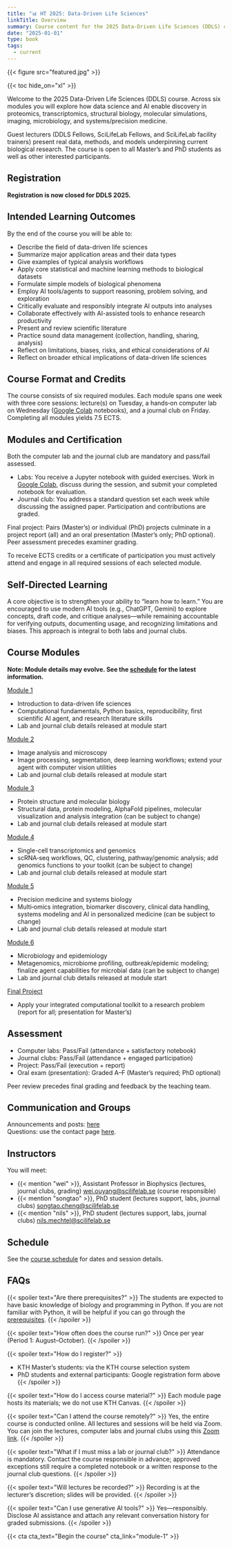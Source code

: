 ```yaml
---
title: "📊 HT 2025: Data-Driven Life Sciences"
linkTitle: Overview
summary: Course content for the 2025 Data-Driven Life Sciences (DDLS) course.
date: "2025-01-01"
type: book
tags:
  - current
---
```


{{< figure src="featured.jpg" >}}

{{< toc hide_on="xl" >}}

Welcome to the 2025 Data-Driven Life Sciences (DDLS) course. Across six modules you will explore how data science and AI enable discovery in proteomics, transcriptomics, structural biology, molecular simulations, imaging, microbiology, and systems/precision medicine.

Guest lecturers (DDLS Fellows, SciLifeLab Fellows, and SciLifeLab facility trainers) present real data, methods, and models underpinning current biological research. The course is open to all Master’s and PhD students as well as other interested participants.


## Registration

**Registration is now closed for DDLS 2025.**

<!-- {{< cta cta_text="Click Here to Register" cta_link="https://forms.gle/qaAdz2evTXeDH6949" >}} -->


## Intended Learning Outcomes

By the end of the course you will be able to:

- Describe the field of data-driven life sciences
- Summarize major application areas and their data types
- Give examples of typical analysis workflows
- Apply core statistical and machine learning methods to biological datasets
- Formulate simple models of biological phenomena
- Employ AI tools/agents to support reasoning, problem solving, and exploration
- Critically evaluate and responsibly integrate AI outputs into analyses
- Collaborate effectively with AI-assisted tools to enhance research productivity
- Present and review scientific literature
- Practice sound data management (collection, handling, sharing, analysis)
- Reflect on limitations, biases, risks, and ethical considerations of AI
- Reflect on broader ethical implications of data-driven life sciences

## Course Format and Credits

The course consists of six required modules. Each module spans one week with three core sessions: lecture(s) on Tuesday, a hands‑on computer lab on Wednesday ([Google Colab](https://colab.research.google.com/?utm_source=scs-index) notebooks), and a journal club on Friday. Completing all modules yields 7.5 ECTS.

## Modules and Certification

Both the computer lab and the journal club are mandatory and pass/fail assessed.

- Labs: You receive a Jupyter notebook with guided exercises. Work in [Google Colab](https://colab.research.google.com/?utm_source=scs-index), discuss during the session, and submit your completed notebook for evaluation.
- Journal club: You address a standard question set each week while discussing the assigned paper. Participation and contributions are graded.

Final project: Pairs (Master’s) or individual (PhD) projects culminate in a project report (all) and an oral presentation (Master’s only; PhD optional). Peer assessment precedes examiner grading.

To receive ECTS credits or a certificate of participation you must actively attend and engage in all required sessions of each selected module.

## Self-Directed Learning

A core objective is to strengthen your ability to “learn how to learn.” You are encouraged to use modern AI tools (e.g., ChatGPT, Gemini) to explore concepts, draft code, and critique analyses—while remaining accountable for verifying outputs, documenting usage, and recognizing limitations and biases. This approach is integral to both labs and journal clubs.

## Course Modules

**Note: Module details may evolve. See the [schedule](./schedule/) for the latest information.**

[Module 1](./module-1/)  
- Introduction to data-driven life sciences  
- Computational fundamentals, Python basics, reproducibility, first scientific AI agent, and research literature skills
- Lab and journal club details released at module start

[Module 2](./module-2/)  
- Image analysis and microscopy  
- Image processing, segmentation, deep learning workflows; extend your agent with computer vision utilities
- Lab and journal club details released at module start

[Module 3](./module-3/)  
- Protein structure and molecular biology  
- Structural data, protein modeling, AlphaFold pipelines, molecular visualization and analysis integration (can be subject to change)
- Lab and journal club details released at module start

[Module 4](./module-4/)  
- Single-cell transcriptomics and genomics  
- scRNA‑seq workflows, QC, clustering, pathway/genomic analysis; add genomics functions to your toolkit (can be subject to change)
- Lab and journal club details released at module start

[Module 5](./module-5/)  
- Precision medicine and systems biology  
- Multi‑omics integration, biomarker discovery, clinical data handling, systems modeling and AI in personalized medicine (can be subject to change)
- Lab and journal club details released at module start

[Module 6](./module-6/)  
- Microbiology and epidemiology  
- Metagenomics, microbiome profiling, outbreak/epidemic modeling; finalize agent capabilities for microbial data (can be subject to change)
- Lab and journal club details released at module start

[Final Project](./final-project/)  
- Apply your integrated computational toolkit to a research problem (report for all; presentation for Master’s)

## Assessment

- Computer labs: Pass/Fail (attendance + satisfactory notebook)
- Journal clubs: Pass/Fail (attendance + engaged participation)
- Project: Pass/Fail (execution + report)
- Oral exam (presentation): Graded A–F (Master’s required; PhD optional)

Peer review precedes final grading and feedback by the teaching team.

## Communication and Groups

Announcements and posts: [here](/post/)  
Questions: use the contact page [here](/contact/).

## Instructors

You will meet:  
- {{< mention "wei" >}}, Assistant Professor in Biophysics (lectures, journal clubs, grading) <wei.ouyang@scilifelab.se> (course responsible)  
- {{< mention "songtao" >}}, PhD student (lectures support, labs, journal clubs) <songtao.cheng@scilifelab.se>  
- {{< mention "nils" >}}, PhD student (lectures support, labs, journal clubs) <nils.mechtel@scilifelab.se>

## Schedule

See the [course schedule](./schedule/) for dates and session details.

## FAQs

{{< spoiler text="Are there prerequisites?" >}}
The students are expected to have basic knowledge of biology and programming in Python. If you are not familiar with Python, it will be helpful if you can go through the [prerequisites](./prerequisites).
{{< /spoiler >}}

{{< spoiler text="How often does the course run?" >}}
Once per year (Period 1: August–October).
{{< /spoiler >}}

{{< spoiler text="How do I register?" >}}
- KTH Master’s students: via the KTH course selection system  
- PhD students and external participants: Google registration form above
{{< /spoiler >}}

{{< spoiler text="How do I access course material?" >}}
Each module page hosts its materials; we do not use KTH Canvas.
{{< /spoiler >}}

{{< spoiler text="Can I attend the course remotely?" >}}
Yes, the entire course is conducted online. All lectures and sessions will be held via Zoom. You can join the lectures, computer labs and journal clubs using this [Zoom link](https://kth-se.zoom.us/j/69812177998).
{{< /spoiler >}}

{{< spoiler text="What if I must miss a lab or journal club?" >}}
Attendance is mandatory. Contact the course responsible in advance; approved exceptions still require a completed notebook or a written response to the journal club questions.
{{< /spoiler >}}

{{< spoiler text="Will lectures be recorded?" >}}
Recording is at the lecturer’s discretion; slides will be provided.
{{< /spoiler >}}

{{< spoiler text="Can I use generative AI tools?" >}}
Yes—responsibly. Disclose AI assistance and attach any relevant conversation history for graded submissions.
{{< /spoiler >}}

{{< cta cta_text="Begin the course" cta_link="module-1" >}}